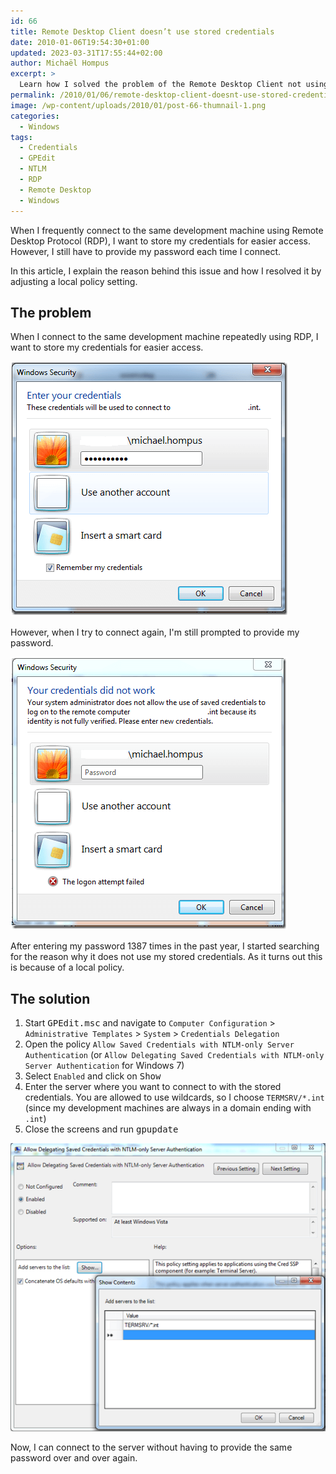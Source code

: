 ```yaml
---
id: 66
title: Remote Desktop Client doesn’t use stored credentials
date: 2010-01-06T19:54:30+01:00
updated: 2023-03-31T17:55:44+02:00
author: Michaël Hompus
excerpt: >
  Learn how I solved the problem of the Remote Desktop Client not using stored credentials due to a local policy setting, and simplified my RDP connections.
permalink: /2010/01/06/remote-desktop-client-doesnt-use-stored-credentials/
image: /wp-content/uploads/2010/01/post-66-thumnail-1.png
categories:
  - Windows
tags:
  - Credentials
  - GPEdit
  - NTLM
  - RDP
  - Remote Desktop
  - Windows
---
```


When I frequently connect to the same development machine using Remote Desktop Protocol (RDP),
I want to store my credentials for easier access.
However, I still have to provide my password each time I connect.

In this article, I explain the reason behind this issue and how I resolved it by adjusting a local policy setting.

<!--more-->

## The problem

When I connect to the same development machine repeatedly using RDP,
I want to store my credentials for easier access.

![First logon attempt](/wp-content/uploads/2010/01/first-logon-attempt.png "First logon attempt")

However, when I try to connect again, I'm still prompted to provide my password.

![Second logon attempt](/wp-content/uploads/2010/01/second-logon-attempt.png "Second logon attempt")

After entering my password 1387 times in the past year,
I started searching for the reason why it does not use my stored credentials.
As it turns out this is because of a local policy.

## The solution

1. Start <kbd>GPEdit.msc</kbd> and navigate to `Computer Configuration` > `Administrative Templates` > `System` > `Credentials Delegation`
2. Open the policy `Allow Saved Credentials with NTLM-only Server Authentication`
   (or `Allow Delegating Saved Credentials with NTLM-only Server Authentication` for Windows 7)
3. Select `Enabled` and click on <kbd>Show</kbd>
4. Enter the server where you want to connect to with the stored credentials.
   You are allowed to use wildcards, so I choose `TERMSRV/*.int`
   (since my development machines are always in a domain ending with `.int`)
5. Close the screens and run <kbd>gpupdate</kbd>

![Allow delegating saved credentials](/wp-content/uploads/2010/01/allow-delegating-saved-credentials.png "Allow delegating saved credentials")

Now, I can connect to the server without having to provide the same password over and over again.
